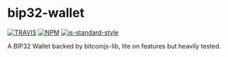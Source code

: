# bip32-wallet

[![TRAVIS](https://secure.travis-ci.org/dcousens/bip32-wallet.png)](http://travis-ci.org/dcousens/bip32-wallet)
[![NPM](http://img.shields.io/npm/v/bip32-wallet.svg)](https://www.npmjs.org/package/bip32-wallet)
[![js-standard-style](https://cdn.rawgit.com/feross/standard/master/badge.svg)](https://github.com/feross/standard)

A BIP32 Wallet backed by bitcoinjs-lib, lite on features but heavily tested.
